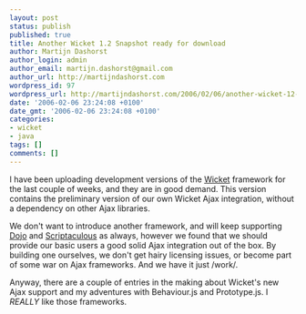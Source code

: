 ```yaml
---
layout: post
status: publish
published: true
title: Another Wicket 1.2 Snapshot ready for download
author: Martijn Dashorst
author_login: admin
author_email: martijn.dashorst@gmail.com
author_url: http://martijndashorst.com
wordpress_id: 97
wordpress_url: http://martijndashorst.com/2006/02/06/another-wicket-12-snapshot-ready-for-download/
date: '2006-02-06 23:24:08 +0100'
date_gmt: '2006-02-06 23:24:08 +0100'
categories:
- wicket
- java
tags: []
comments: []
---
```

<p>I have been uploading development versions of the <a href="http://wicket.sf.net">Wicket</a> framework for the last couple of weeks, and they are in good demand. This version contains the preliminary version of our own Wicket Ajax integration, without a dependency on other Ajax libraries.</p>
<p>
We don't want to introduce another framework, and will keep supporting <a href="http://dojotoolkit.org">Dojo</a> and <a href="http://scrip.taculo.us">Scriptaculous</a> as always, however we found that we should provide our basic users a good solid Ajax integration out of the box. By building one ourselves, we don't get hairy licensing issues, or become part of some war on Ajax frameworks. And we have it just /work/.</p>
<p>
Anyway, there are a couple of entries in the making about Wicket's new Ajax support and my adventures with Behaviour.js and Prototype.js. I <i>REALLY</i> like those frameworks.</p>

